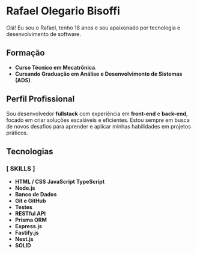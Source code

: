 # Rafael Olegario Bisoffi

Olá! Eu sou o Rafael, tenho 18 anos e sou apaixonado por tecnologia e desenvolvimento de software.

## Formação

- **Curso Técnico em Mecatrônica**.
- **Cursando Graduação em Análise e Desenvolvimento de Sistemas (ADS)**.

## Perfil Profissional

Sou desenvolvedor **fullstack** com experiência em **front-end** e **back-end**, focado em criar soluções escaláveis e eficientes. Estou sempre em busca de novos desafios para aprender e aplicar minhas habilidades em projetos práticos.

## Tecnologias

### [ SKILLS ]

- **HTML / CSS**  **JavaScript**  **TypeScript**
- **Node.js**
- **Banco de Dados**
- **Git e GitHub**
- **Testes**
- **RESTful API**
- **Prisma ORM**
- **Express.js**
- **Fastify.js**
- **Nest.js**
- **SOLID**
